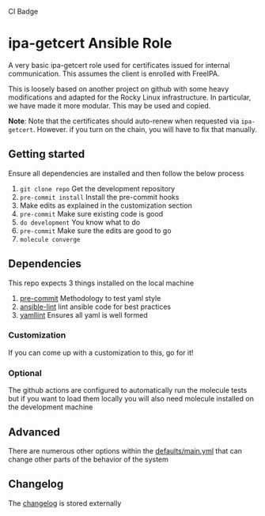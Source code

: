 CI Badge

# ipa-getcert Ansible Role
A very basic ipa-getcert role used for certificates issued for internal communication. This assumes the client is enrolled with FreeIPA.

This is loosely based on another project on github with some heavy modifications and adapted for the Rocky Linux infrastructure. In particular, we have made it more modular. This may be used and copied.

**Note**: Note that the certificates should auto-renew when requested via `ipa-getcert`. However. if you turn on the chain, you will have to fix that manually.

## Getting started
Ensure all dependencies are installed and then follow the below process
1. `git clone repo` Get the development repository
2. `pre-commit install` Install the pre-commit hooks
3. Make edits as explained in the customization section
4. `pre-commit` Make sure existing code is good
5. `do development` You know what to do
6. `pre-commit` Make sure the edits are good to go
7. `molecule converge`

## Dependencies
This repo expects 3 things installed on the local machine
1. [pre-commit](https://pre-commit.com/) Methodology to test yaml style
2. [ansible-lint](https://github.com/ansible-community/ansible-lint) lint ansible code for best practices
3. [yamllint](https://github.com/adrienverge/yamllint) Ensures all yaml is well formed

### Customization
If you can come up with a customization to this, go for it!

### Optional
The github actions are configured to automatically run the molecule tests but if you want to load them locally you will also need molecule installed on the development machine

## Advanced
There are numerous other options within the [defaults/main.yml](./defaults/main.yml) that can change other parts of the behavior of the system

## Changelog
The [changelog](./CHANGELOG.md) is stored externally

